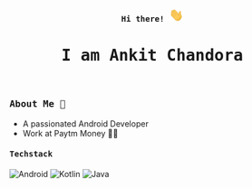 <p align="center"><samp><b> Hi there! <img src="https://raw.githubusercontent.com/iamAbhishekkumar/iamAbhishekkumar/main/assets/hello.gif" width="25px"> </b></samp></p>
<p align="center"><h1 align="center"><samp> I am Ankit Chandora</samp></h1></p>
<br>
<div>
  
### <samp> About Me 🔭 
- A passionated Android Developer
- Work at Paytm Money 👨‍💻

</div>

<h4><b><samp>Techstack</samp></b></h4>

![Android](https://img.shields.io/badge/Android-3776AB?style=flat-square&logo=Python&logoColor=white)
![Kotlin](https://img.shields.io/badge/Kotlin-2bb7f6?style=flat-square&logo=Dart&logoColor=white)
![Java](https://img.shields.io/badge/Java-ea2d2f?style=flat-square&logo=java&logoColor=ffffff)
